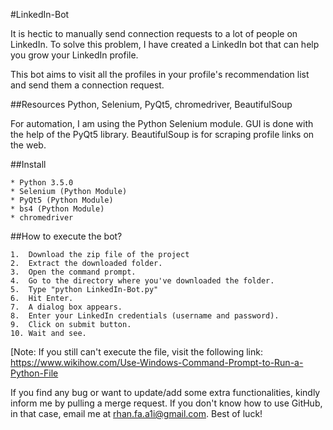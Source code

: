 
#LinkedIn-Bot

It is hectic to manually send connection requests to a lot of people on LinkedIn. To solve this problem, I have created a LinkedIn bot that can help you grow your LinkedIn profile.

This bot aims to visit all the profiles in your profile's recommendation list and send them a connection request. 

##Resources
Python, Selenium, PyQt5, chromedriver, BeautifulSoup

For automation, I am using the Python Selenium module. GUI is done with the help of the PyQt5 library. BeautifulSoup is for scraping profile links on the web.


##Install

    * Python 3.5.0 
    * Selenium (Python Module)
    * PyQt5 (Python Module)
    * bs4 (Python Module)
    * chromedriver

##How to execute the bot?

    1.  Download the zip file of the project
    2.  Extract the downloaded folder.
    3.  Open the command prompt.
    4.  Go to the directory where you've downloaded the folder.
    5.  Type "python LinkedIn-Bot.py"
    6.  Hit Enter.
    7.  A dialog box appears.
    8.  Enter your LinkedIn credentials (username and password).
    9.  Click on submit button.
    10. Wait and see.

[Note: If you still can't execute the file, visit the following link: https://www.wikihow.com/Use-Windows-Command-Prompt-to-Run-a-Python-File


If you find any bug or want to update/add some extra functionalities, kindly inform me by pulling a merge request. If you don't know how to use GitHub, in that case, email me at rhan.fa.a1i@gmail.com.
Best of luck!
